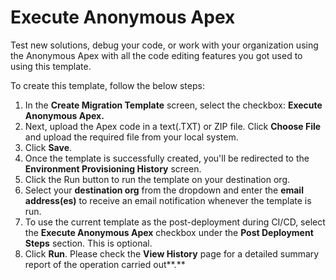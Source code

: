 # Execute Anonymous Apex

Test new solutions, debug your code, or work with your organization using the Anonymous Apex with all the code editing features you got used to using this template.

To create this template, follow the below steps:

1. In the **Create Migration Template** screen, select the checkbox: **Execute Anonymous Apex.**
2. Next, upload the Apex code in a text(.TXT) or ZIP file. Click **Choose File** and upload the required file from your local system.
3. Click **Save**.&#x20;
4. Once the template is successfully created, you'll be redirected to the **Environment Provisioning History** screen.
5. Click the Run button to run the template on your destination org.
6. Select your **destination org** from the dropdown and enter the **email address(es)** to receive an email notification whenever the template is run.
7. To use the current template as the post-deployment during CI/CD, select the **Execute Anonymous Apex** checkbox under the **Post Deployment Steps** section. This is optional.
8. Click **Run**. Please check the **View History** page for a detailed summary report of the operation carried out**.**

